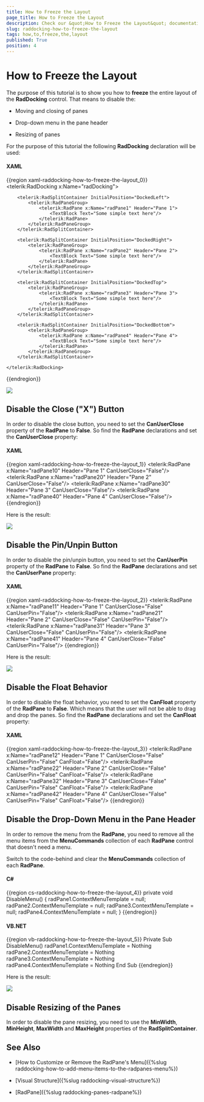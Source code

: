 ```yaml
---
title: How to Freeze the Layout
page_title: How to Freeze the Layout
description: Check our &quot;How to Freeze the Layout&quot; documentation article for the RadDocking WPF control.
slug: raddocking-how-to-freeze-the-layout
tags: how,to,freeze,the,layout
published: True
position: 4
---
```


# How to Freeze the Layout

The purpose of this tutorial is to show you how to __freeze__ the entire layout of the __RadDocking__ control. That means to disable the:

* Moving and closing of panes

* Drop-down menu in the pane header

* Resizing of panes

For the purpose of this tutorial the following __RadDocking__ declaration will be used:

#### __XAML__

{{region xaml-raddocking-how-to-freeze-the-layout_0}}
	<telerik:RadDocking x:Name="radDocking">
	    <telerik:RadSplitContainer InitialPosition="DockedLeft">
	        <telerik:RadPaneGroup>
	            <telerik:RadPane x:Name="radPane1" Header="Pane 1">
	                <TextBlock Text="Some simple text here"/>
	            </telerik:RadPane>
	        </telerik:RadPaneGroup>
	    </telerik:RadSplitContainer>
	    <telerik:RadSplitContainer InitialPosition="DockedRight">
	        <telerik:RadPaneGroup>
	            <telerik:RadPane x:Name="radPane2" Header="Pane 2">
	                <TextBlock Text="Some simple text here"/>
	            </telerik:RadPane>
	        </telerik:RadPaneGroup>
	    </telerik:RadSplitContainer>
	    <telerik:RadSplitContainer InitialPosition="DockedTop">
	        <telerik:RadPaneGroup>
	            <telerik:RadPane x:Name="radPane3" Header="Pane 3">
	                <TextBlock Text="Some simple text here"/>
	            </telerik:RadPane>
	        </telerik:RadPaneGroup>
	    </telerik:RadSplitContainer>
	    <telerik:RadSplitContainer InitialPosition="DockedBottom">
	        <telerik:RadPaneGroup>
	            <telerik:RadPane x:Name="radPane4" Header="Pane 4">
	                <TextBlock Text="Some simple text here"/>
	            </telerik:RadPane>
	        </telerik:RadPaneGroup>
	    </telerik:RadSplitContainer>
	</telerik:RadDocking>
{{endregion}}

![](images/RadDocking_HowTo_FreezeLayout_010.png)

## Disable the Close ("X") Button

In order to disable the close button, you need to set the __CanUserClose__ property of the __RadPane__ to __False__. So find the __RadPane__ declarations and set the __CanUserClose__ property:

#### __XAML__

{{region xaml-raddocking-how-to-freeze-the-layout_1}}
	<!--...-->
	<telerik:RadPane x:Name="radPane10" Header="Pane 1" CanUserClose="False"/>
	<!--...-->
	<telerik:RadPane x:Name="radPane20" Header="Pane 2" CanUserClose="False"/>
	<!--...-->
	<telerik:RadPane x:Name="radPane30" Header="Pane 3" CanUserClose="False"/>
	<!--...-->
	<telerik:RadPane x:Name="radPane40" Header="Pane 4" CanUserClose="False"/>
{{endregion}}

Here is the result:

![](images/RadDocking_HowTo_FreezeLayout_020.png)

## Disable the Pin/Unpin Button

In order to disable the pin/unpin button, you need to set the __CanUserPin__ property of the __RadPane__ to __False__. So find the __RadPane__ declarations and set the __CanUserPane__ property:

#### __XAML__

{{region xaml-raddocking-how-to-freeze-the-layout_2}}
	<!--...-->
	<telerik:RadPane x:Name="radPane11" Header="Pane 1" CanUserClose="False" CanUserPin="False"/>
	<!--...-->
	<telerik:RadPane x:Name="radPane21" Header="Pane 2" CanUserClose="False" CanUserPin="False"/>
	<!--...-->
	<telerik:RadPane x:Name="radPane31" Header="Pane 3" CanUserClose="False" CanUserPin="False"/>
	<!--...-->
	<telerik:RadPane x:Name="radPane41" Header="Pane 4" CanUserClose="False" CanUserPin="False"/>
{{endregion}}

Here is the result:

![](images/RadDocking_HowTo_FreezeLayout_030.png)

## Disable the Float Behavior

In order to disable the float behavior, you need to set the __CanFloat__ property of the __RadPane__ to __False__. Which means that the user will not be able to drag and drop the panes. So find the __RadPane__ declarations and set the __CanFloat__ property:

#### __XAML__

{{region xaml-raddocking-how-to-freeze-the-layout_3}}
	<!--...-->
	<telerik:RadPane x:Name="radPane12" Header="Pane 1" CanUserClose="False" CanUserPin="False" CanFloat="False"/>
	<!--...-->
	<telerik:RadPane x:Name="radPane22" Header="Pane 2" CanUserClose="False" CanUserPin="False" CanFloat="False"/>
	<!--...-->
	<telerik:RadPane x:Name="radPane32" Header="Pane 3" CanUserClose="False" CanUserPin="False" CanFloat="False"/>
	<!--...-->
	<telerik:RadPane x:Name="radPane42" Header="Pane 4" CanUserClose="False" CanUserPin="False" CanFloat="False"/>
{{endregion}}

## Disable the Drop-Down Menu in the Pane Header

In order to remove the menu from the __RadPane__, you need to remove all the menu items from the  __MenuCommands__ collection of each __RadPane__ control that doesn't need a menu.

Switch to the code-behind and clear the __MenuCommands__ collection of each __RadPane__.

#### __C#__

{{region cs-raddocking-how-to-freeze-the-layout_4}}
	private void DisableMenu()
	{
	    radPane1.ContextMenuTemplate = null;
	    radPane2.ContextMenuTemplate = null;
	    radPane3.ContextMenuTemplate = null;
	    radPane4.ContextMenuTemplate = null;
	}
{{endregion}}

#### __VB.NET__

{{region vb-raddocking-how-to-freeze-the-layout_5}}
	Private Sub DisableMenu()
		radPane1.ContextMenuTemplate = Nothing
		radPane2.ContextMenuTemplate = Nothing
		radPane3.ContextMenuTemplate = Nothing
		radPane4.ContextMenuTemplate = Nothing
	End Sub
{{endregion}}

Here is the result:

![](images/RadDocking_HowTo_FreezeLayout_040.png)

## Disable Resizing of the Panes

In order to disable the pane resizing, you need to use the __MinWidth__, __MinHeight__, __MaxWidth__ and __MaxHeight__ properties of the __RadSplitContainer__.

## See Also

 * [How to Customize or Remove the RadPane's Menu]({%slug raddocking-how-to-add-menu-items-to-the-radpanes-menu%})

 * [Visual Structure]({%slug raddocking-visual-structure%})

 * [RadPane]({%slug raddocking-panes-radpane%})
